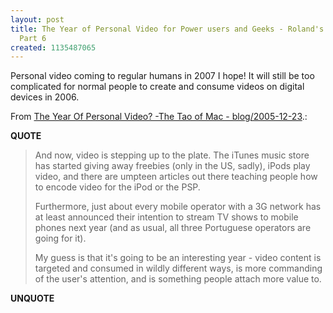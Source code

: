 ```yaml
---
layout: post
title: The Year of Personal Video for Power users and Geeks - Roland's 2006 Predictions
  Part 6
created: 1135487065
---
```

<p>Personal video coming to regular humans in 2007 I hope! It will still be too complicated for normal people to create and consume videos on digital devices in 2006.<br /> </p><p>From <a href="http://the.taoofmac.com/space/blog/2005-12-23">The Year Of Personal Video? -The Tao of Mac - blog/2005-12-23</a>.:</p> <p><strong>QUOTE</strong></p><blockquote><p>And now, video is stepping up to the plate. The iTunes music store has started giving away freebies (only in the US, sadly), iPods play video, and there are umpteen articles out there teaching people how to encode video for the iPod or the PSP. </p> <p>Furthermore, just about every mobile operator with a 3G network has at least announced their intention to stream TV shows to mobile phones next year (and as usual, all three Portuguese operators are going for it).</p>  <p>My guess is that it's going to be an interesting year - video content is targeted and consumed in wildly different ways, is more commanding of the user's attention, and is something people attach more value to.</p></blockquote><p><strong>UNQUOTE</strong></p>  
